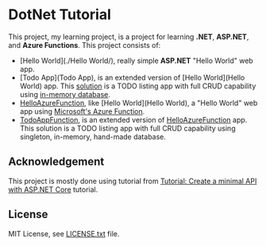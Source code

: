 # DotNet Tutorial
This project, my learning project, is a project for learning **.NET**,
**ASP.NET**, and **Azure Functions**. This project consists of:
- [Hello World](./Hello World/), really simple **ASP.NET** "Hello World" web app.
- [Todo App](Todo App), is an extended version of [Hello World](Hello World)
app. This [solution](https://learn.microsoft.com/en-us/visualstudio/ide/solutions-and-projects-in-visual-studio?view=vs-2022#solutions)
is a TODO listing app with full CRUD capability using
[in-memory database](https://learn.microsoft.com/en-us/ef/core/providers/in-memory/?tabs=dotnet-core-cli).
- [HelloAzureFunction](HelloAzureFunction), like [Hello World](Hello World),
a "Hello World" web app using
[Microsoft's Azure Function](https://learn.microsoft.com/en-us/azure/azure-functions/functions-develop-vs?tabs=isolated-process).
- [TodoAppFunction](TodoAppFunction), is an extended version of
[HelloAzureFunction](HelloAzureFunction) app. This solution is a TODO listing
app with full CRUD capability using singleton, in-memory, hand-made database.

## Acknowledgement
This project is mostly done using tutorial from
[Tutorial: Create a minimal API with ASP.NET Core](https://learn.microsoft.com/en-us/aspnet/core/tutorials/min-web-api?view=aspnetcore-8.0&tabs=visual-studio) tutorial.

## License
MIT License, see [LICENSE.txt](LICENSE.txt) file.


